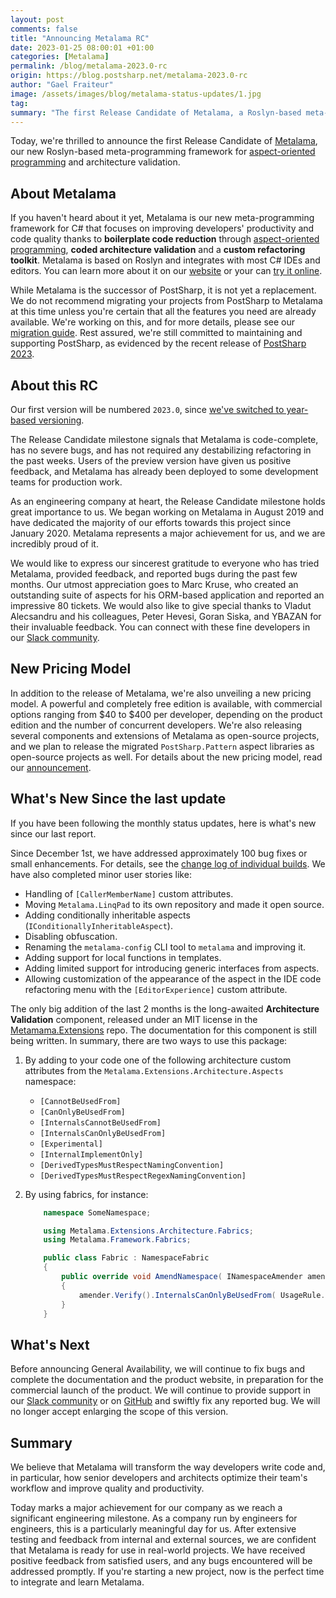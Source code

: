 ```yaml
---
layout: post 
comments: false
title: "Announcing Metalama RC"
date: 2023-01-25 08:00:01 +01:00
categories: [Metalama]
permalink: /blog/metalama-2023.0-rc
origin: https://blog.postsharp.net/metalama-2023.0-rc
author: "Gael Fraiteur"
image: /assets/images/blog/metalama-status-updates/1.jpg
tag: 
summary: "The first Release Candidate of Metalama, a Roslyn-based meta-programming framework for aspect-oriented programming and architecture validation, has been announced. It aims to improve developers' productivity and code quality."
---
```


Today, we're thrilled to announce the first Release Candidate of [Metalama](https://www.postsharp.net/metalama), our new Roslyn-based meta-programming framework for [aspect-oriented programming](https://www.postsharp.net/solutions/aspect-oriented-programming) and architecture validation.

## About Metalama

If you haven't heard about it yet, Metalama is our new meta-programming framework for C# that focuses on improving developers' productivity and code quality thanks to **boilerplate code reduction** through [aspect-oriented programming](https://www.postsharp.net/solutions/aspect-oriented-programming),  **coded architecture validation** and a **custom refactoring toolkit**. Metalama is based on Roslyn and integrates with most C# IDEs and editors. You can learn more about it on our [website](https://www.postsharp.net/metalama) or your can [try it online](https://try.metalama.net).

While Metalama is the successor of PostSharp, it is not yet a replacement. We do not recommend migrating your projects from PostSharp to Metalama at this time unless you're certain that all the features you need are already available. We're working on this, and for more details, please see our [migration guide](https://doc.metalama.net/migration/migration). Rest assured, we're still committed to maintaining and supporting PostSharp, as evidenced by the recent release of [PostSharp 2023](https://metalama.net/blog/postsharp-2023).

## About this RC

Our first version will be numbered `2023.0`, since [we've switched to year-based versioning](/blog/post/year-versioning).

The Release Candidate milestone signals that Metalama is code-complete, has no severe bugs, and has not required any destabilizing refactoring in the past weeks. Users of the preview version have given us positive feedback, and Metalama has already been deployed to some development teams for production work. 

As an engineering company at heart, the Release Candidate milestone holds great importance to us. We began working on Metalama in August 2019 and have dedicated the majority of our efforts towards this project since January 2020. Metalama represents a major achievement for us, and we are incredibly proud of it.

We would like to express our sincerest gratitude to everyone who has tried Metalama, provided feedback, and reported bugs during the past few months. Our utmost appreciation goes to Marc Kruse, who created an outstanding suite of aspects for his ORM-based application and reported an impressive 80 tickets. We would also like to give special thanks to Vladut Alecsandru and his colleagues, Peter Hevesi, Goran Siska, and YBAZAN for their invaluable feedback. You can connect with these fine developers in our [Slack community](https://www.postsharp.net/slack).

## New Pricing Model

In addition to the release of Metalama, we're also unveiling a new pricing model. A powerful and completely free edition is available, with commercial options ranging from $40 to $400 per developer, depending on the product edition and the number of concurrent developers. We're also releasing several components and extensions of Metalama as open-source projects, and we plan to release the migrated `PostSharp.Pattern` aspect libraries as open-source projects as well. For details about the new pricing model, read our [announcement](/blog/post/metalama-pricing).


## What's New Since the last update

If you have been following the monthly status updates, here is what's new since our last report.

Since December 1st, we have addressed approximately 100 bug fixes or small enhancements. For details, see the [change log of individual builds](https://github.com/postsharp/Metalama/discussions/categories/announcements). We have also completed minor user stories like:

* Handling of `[CallerMemberName]` custom attributes.
* Moving `Metalama.LinqPad` to its own repository and made it open source.
* Adding conditionally inheritable aspects (`IConditionallyInheritableAspect`).
* Disabling obfuscation.
* Renaming the `metalama-config` CLI tool to `metalama` and improving it.
* Adding support for local functions in templates.
* Adding limited support for introducing generic interfaces from aspects.
* Allowing customization of the appearance of the aspect in the IDE code refactoring menu with the `[EditorExperience]` custom attribute.

The only big addition of the last 2 months is the long-awaited  **Architecture Validation** component, released under an MIT license in the [Metamama.Extensions](https://github.com/postsharp/Metalama.Extensions/tree/master/src/Metalama.Extensions.Architecture) repo. The documentation for this component is still being written. In summary, there are two ways to use this package:


1. By adding to your code one of the following architecture custom attributes from the `Metalama.Extensions.Architecture.Aspects` namespace:
    * `[CannotBeUsedFrom]`
    * `[CanOnlyBeUsedFrom]`
    * `[InternalsCannotBeUsedFrom]`
    * `[InternalsCanOnlyBeUsedFrom]`
    * `[Experimental]`
    * `[InternalImplementOnly]`
    * `[DerivedTypesMustRespectNamingConvention]`
    * `[DerivedTypesMustRespectRegexNamingConvention]`

2. By using fabrics, for instance:


    ```cs
        namespace SomeNamespace;

        using Metalama.Extensions.Architecture.Fabrics;
        using Metalama.Framework.Fabrics;

        public class Fabric : NamespaceFabric
        {
            public override void AmendNamespace( INamespaceAmender amender )
            {
                amender.Verify().InternalsCanOnlyBeUsedFrom( UsageRule.OwnNamespace );
            }
        }
    ```

## What's Next

Before announcing General Availability, we will continue to fix bugs and complete the documentation and the product website, in preparation for the commercial launch of the product. We will continue to provide support in our [Slack community](https://www.postsharp.net/slack) or on [GitHub](https://github.com/postsharp/Metalama/issues) and swiftly fix any reported bug. We will no longer accept enlarging the scope of this version.

## Summary

We believe that Metalama will transform the way developers write code and, in particular, how senior developers and architects optimize their team's workflow and improve quality and productivity. 


Today marks a major achievement for our company as we reach a significant engineering milestone. As a company run by engineers for engineers, this is a particularly meaningful day for us. After extensive testing and feedback from internal and external sources, we are confident that Metalama is ready for use in real-world projects. We have received positive feedback from satisfied users, and any bugs encountered will be addressed promptly. If you're starting a new project, now is the perfect time to integrate and learn Metalama.


